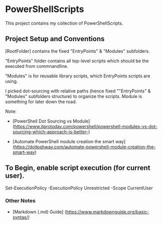 # PowerShellScripts

This project contains my collection of PowerShellScripts.

## Project Setup and Conventions

\[RootFolder\] contains the fixed "EntryPoints" & "Modules" subfolders. 

"EntryPoints" folder contains all top-level scripts which should be the executed from commnandline.

"Modules" is for reusable library scripts, which EntryPoints scripts are using.

I picked dot-sourcing with relative paths (hence fixed ""EntryPoints" & "Modules" subfolders structure) to organize the scripts. Module is something for later down the road.

Note:
* [PowerShell Dot Sourcing vs Module]
(https://www.itprotoday.com/powershell/powershell-modules-vs-dot-sourcing-which-approach-is-better-)

* [Automate PowerShell module creation the smart way]
(https://doitpshway.com/automate-powershell-module-creation-the-smart-way)

## To Begin, enable script execution (for current user).

Set-ExecutionPolicy -ExecutionPolicy Unrestricted -Scope CurrentUser


### Other Notes

* [Markdown (.md) Guide]
(https://www.markdownguide.org/basic-syntax/)
